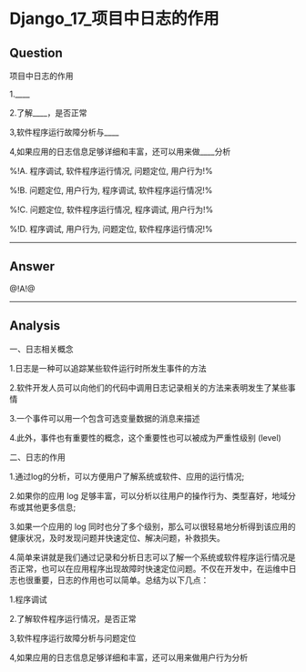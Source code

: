 # Django_17_项目中日志的作用

## Question
项目中日志的作用

1.____

2.了解____，是否正常

3,软件程序运行故障分析与____

4,如果应用的日志信息足够详细和丰富，还可以用来做____分析

%!A. 程序调试, 软件程序运行情况, 问题定位, 用户行为!%

%!B. 问题定位,  用户行为, 程序调试, 软件程序运行情况!%

%!C. 问题定位, 软件程序运行情况, 程序调试, 用户行为!%

%!D. 程序调试, 用户行为, 问题定位, 软件程序运行情况!%

----

## Answer
@!A!@

----

## Analysis

一、日志相关概念

1.日志是一种可以追踪某些软件运行时所发生事件的方法

2.软件开发人员可以向他们的代码中调用日志记录相关的方法来表明发生了某些事情

3.一个事件可以用一个包含可选变量数据的消息来描述

4.此外，事件也有重要性的概念，这个重要性也可以被成为严重性级别 (level)

二、日志的作用

1.通过log的分析，可以方便用户了解系统或软件、应用的运行情况;

2.如果你的应用 log 足够丰富，可以分析以往用户的操作行为、类型喜好，地域分布或其他更多信息;

3.如果一个应用的 log 同时也分了多个级别，那么可以很轻易地分析得到该应用的健康状况，及时发现问题并快速定位、解决问题，补救损失。

4.简单来讲就是我们通过记录和分析日志可以了解一个系统或软件程序运行情况是否正常，也可以在应用程序出现故障时快速定位问题。不仅在开发中，在运维中日志也很重要，日志的作用也可以简单。总结为以下几点：

1.程序调试

2.了解软件程序运行情况，是否正常

3,软件程序运行故障分析与问题定位

4,如果应用的日志信息足够详细和丰富，还可以用来做用户行为分析